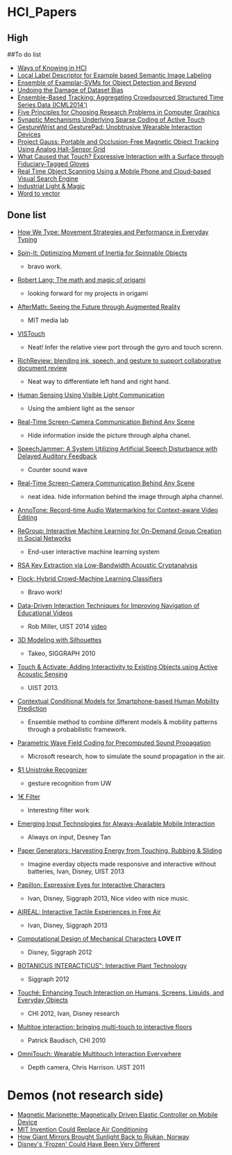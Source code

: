 HCI_Papers
====================

## High



##To do list
- [Ways of Knowing in HCI](http://www.amazon.com/Ways-Knowing-HCI-Judith-Olson/dp/1493903772)
- [Local Label Descriptor for Example based Semantic Image Labeling
](http://pages.cs.wisc.edu/~lizhang/projects/labeldesc/)
- [Ensemble of Examplar-SVMs for Object Detection and Beyond](http://www.cs.cmu.edu/~tmalisie/projects/iccv11/)
- [Undoing the Damage of Dataset Bias](http://www.eecs.berkeley.edu/~tinghuiz/papers/eccv2012.pdf)
- [Ensemble-Based Tracking: Aggregating Crowdsourced Structured Time Series Data (ICML2014')](http://winsty.net/ebt.html)
- [Five Principles for Choosing Research Problems in Computer Graphics](https://www.youtube.com/watch?v=v2Qaf8t8I6c&feature=youtu.be)
- [Synaptic Mechanisms Underlying Sparse Coding of Active Touch](http://www.cell.com/neuron/abstract/S0896-6273(11)00120-6)
- [GestureWrist and GesturePad: Unobtrusive Wearable Interaction Devices](http://www.sonycsl.co.jp/person/rekimoto/papers/iswc01.pdf)
- [Project Gauss: Portable and Occlusion-Free Magnetic Object Tracking Using Analog Hall-Sensor Grid](http://www.cmlab.csie.ntu.edu.tw/~howieliang/HCIProjects/projectGauss.html)
- [What Caused that Touch? Expressive Interaction with a Surface through Fiduciary-Tagged Gloves](http://citeseerx.ist.psu.edu/viewdoc/download;jsessionid=6881C18F471335384DB38674E6E0C280?doi=10.1.1.174.8368&rep=rep1&type=pdf)
- [Real Time Object Scanning Using a Mobile Phone and Cloud-based Visual Search Engine](http://www.cs.cmu.edu/~jbigham/pubs/pdfs/2013/objectscanning.pdf)
- [Industrial Light & Magic](http://www.ilm.com/)
- [Word to vector](http://multithreaded.stitchfix.com/blog/2015/03/11/word-is-worth-a-thousand-vectors/)

## Done list

- [How We Type: Movement Strategies and Performance in Everyday Typing](http://userinterfaces.aalto.fi/how-we-type/)

- [Spin-It: Optimizing Moment of Inertia for Spinnable Objects](https://www.disneyresearch.com/wp-content/uploads/Project_SpinIt_SIGGRAPH14_paper1.pdf)
	- bravo work.

- [Robert Lang: The math and magic of origami](https://www.youtube.com/watch?v=NYKcOFQCeno)
	- looking forward for my projects in origami

- [AfterMath: Seeing the Future through Augmented Reality](https://vimeo.com/118561938)
	- MIT media lab

- [VISTouch](https://vimeo.com/108695964)
	- Neat! Infer the relative view port through the gyro and touch screnn.

- [RichReview: blending ink, speech, and gesture to support collaborative document review
](http://dl.acm.org/citation.cfm?id=2647390)
	- Neat way to differentiate left hand and right hand.

- [Human Sensing Using Visible Light Communication](http://www.cs.dartmouth.edu/~xia/)
	- Using the ambient light as the sensor

- [Real-Time Screen-Camera Communication Behind Any Scene](http://dartnets.cs.dartmouth.edu/hilight)
	- Hide information inside the picture through alpha chanel.

- [SpeechJammer: A System Utilizing Artificial Speech Disturbance with Delayed Auditory Feedback](http://arxiv.org/abs/1202.6106)
    - Counter sound wave

- [Real-Time Screen-Camera Communication Behind Any Scene](http://www.cs.dartmouth.edu/~xia/papers/mobisys15-hilight.pdf)
	- neat idea. hide information behind the image through alpha channel.

- [AnnoTone: Record-time Audio Watermarking for Context-aware Video Editing](http://www.slideshare.net/quolc/annotone-chi2015)

- [ReGroup: Interactive Machine Learning
for On-Demand Group Creation in Social Networks](http://www.cs.washington.edu/ai/pubs/amershiCHI2012_ReGroup.pdf)
	- End-user interactive machine learning system

- [RSA Key Extraction via Low-Bandwidth Acoustic Cryptanalysis](https://www.youtube.com/watch?v=DU-HruI7Q30)

- [Flock: Hybrid Crowd-Machine Learning Classifiers](http://hci.stanford.edu/publications/2015/Flock/flock_paper.pdf)
	- Bravo work! 

- [Data-Driven Interaction Techniques for Improving Navigation of Educational Videos](http://juhokim.com/files/UIST2014-LectureScape.pdf)
	- Rob Miller, UIST 2014 [video](http://juhokim.com/lecturescape/)

- [3D Modeling with Silhouettes](http://www.alecrivers.com/3dmodelingwithsilhouettes/)
	- Takeo, SIGGRAPH 2010 

- [Touch & Activate: Adding Interactivity to Existing Objects using Active Acoustic Sensing](https://www.youtube.com/watch?v=XgxXi6w8IQc)
	- UIST 2013.
	
- [Contextual Conditional Models for Smartphone-based Human Mobility Prediction](http://publications.idiap.ch/downloads/papers/2012/Do_UBICOMP_2012.pdf)
	- Ensemble method to combine different models & mobility patterns through a probabilistic framework.

- [Parametric Wave Field Coding for Precomputed Sound Propagation](http://delivery.acm.org/10.1145/2610000/2601184/a38-raghuvanshi.pdf?ip=66.228.162.56&id=2601184&acc=ACTIVE%20SERVICE&key=0B0BA843FA2995AF%2E0B0BA843FA2995AF%2E4D4702B0C3E38B35%2E4D4702B0C3E38B35&CFID=439147601&CFTOKEN=82902480&__acm__=1412875797_d8797fd3b5a1fb936363515236cbb691)
	- Microsoft research, how to simulate the sound propagation in the air. 

- [$1 Unistroke Recognizer](https://depts.washington.edu/aimgroup/proj/dollar/)
	- gesture recognition from UW

- [1€ Filter](http://www.lifl.fr/~casiez/1euro/)
	- Interesting filter work

- [Emerging Input Technologies for Always-Available Mobile Interaction](http://research.microsoft.com/en-us/um/people/desney/publications/fnt2011-alwaysavailable.pdf)
	- Always on input, Desney Tan
- [Paper Generators: Harvesting Energy from Touching, Rubbing & Sliding](http://www.youtube.com/watch?v=4WaUcXSfPTg)	
	- Imagine everday objects made responsive and interactive without batteries, Ivan, Disney, UIST 2013
	
- [Papillon: Expressive Eyes for Interactive Characters](http://www.youtube.com/watch?v=hB85O3yy0zM)
	- Ivan, Disney, Siggraph 2013, Nice video with nice music.
	
- [AIREAL: Interactive Tactile Experiences in Free Air](http://www.youtube.com/watch?v=xaFBjUJj00M)
	- Ivan, Disney, Siggraph 2013
	
- [Computational Design of Mechanical Characters](http://www.youtube.com/watch?v=DfznnKUwywQ) **LOVE IT**
	- Disney, Siggraph 2012
	
- [BOTANICUS INTERACTICUS": Interactive Plant Technology](http://www.youtube.com/watch?v=EcRSKEIucjk)
	- Siggraph 2012
	
- [Touché: Enhancing Touch Interaction on Humans, Screens, Liquids, and Everyday Objects](http://www.youtube.com/watch?v=E4tYpXVTjxA)
	- CHI 2012, Ivan, Disney research
	
- [Multitoe interaction: bringing multi-touch to interactive floors](http://www.youtube.com/watch?v=spiKgkW1UmI)
	- Patrick Baudisch, CHI 2010
	
- [OmniTouch: Wearable Multitouch Interaction Everywhere](http://www.youtube.com/watch?v=qawhLXnnlQY)
	- Depth camera, Chris Harrison. UIST 2011
	
	
	
	
	
Demos (not research side)
=============
- [Magnetic Marionette: Magnetically Driven Elastic Controller on Mobile Device](https://www.youtube.com/watch?v=J9GtgyzoZmM)
- [MIT Invention Could Replace Air Conditioning](http://www.youtube.com/watch?v=kvUMCip-r4A)
- [How Giant Mirrors Brought Sunlight Back to Rjukan, Norway](http://www.youtube.com/watch?v=xdvA8X9PJuo)
- [Disney's 'Frozen' Could Have Been Very Different](http://www.youtube.com/watch?v=DnpMchietKg&list=TLNHG0KX4RwZ9nHKgqjWYX_--BOCt0eD17)



